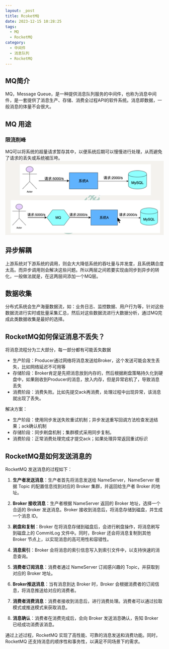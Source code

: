 ```yaml
---
layout: _post
title: RcoketMQ
date: 2023-12-15 10:28:25
tags: 
  - MQ
  - RocketMQ
category: 
  - 中间件
  - 消息队列
  - RocketMQ
---
```

## MQ简介
MQ，Message Queue，是一种提供消息队列服务的中间件，也称为消息中间件，是一套提供了消息生产、存储、消费全过程API的软件系统。消息即数据，一般消息的体量不会很大。

## MQ 用途
### 限流削峰
MQ可以将系统的超量请求暂存其中，以便系统后期可以慢慢进行处理，从而避免了请求的丢失或系统被压垮。
![img.png](../images/rocketmq.png)

## 异步解耦
上游系统对下游系统的调用，则会大大降低系统的吞吐量与并发度，且系统耦合度太高。而异步调用则会解决这些问题。所以两层之间若要实现由同步到异步的转化，一般做法就是，在这两层间添加一个MQ层。

## 数据收集
分布式系统会生产海量数据流，如：业务日志、监控数据、用户行为等，针对这些数据流进行实时或批量采集汇总，然后对这些数据流进行大数据分析，通过MQ完成此类数据收集是最好的选择。

## RocketMQ如何保证消息不丢失？
将消息流程分为三大部分，每一部分都有可能丢失数据
- 生产阶段：Producer通过网络将消息发送给Broker，这个发送可能会发生丢失，比如网络延迟不可用等
- 存储阶段：Broker肯定是先把消息放到内存的，然后根据刷盘策略持久化到硬盘中，如果刚收到Producer的消息，放入内存，但是异常宕机了，导致消息丢失
- 消费阶段：消费失败。比如先提交ack再消费，处理过程中出现异常，该消息就出现了丢失。

解决方案：
- 生产阶段：使用同步发送失败重试机制；异步发送重写回调方法检查发送结果；ack确认机制
- 存储阶段：同步刷盘机制；集群模式采用同步复制。
- 消费阶段：正常消费处理完成才提交ack；如果处理异常返回重试标识

## RocketMQ是如何发送消息的
RocketMQ 发送消息的过程如下：
1. **生产者发送消息**：生产者首先将消息发送给 NameServer，NameServer 根据 Topic 的配置信息找到对应的 Broker 集群，并返回给生产者 Broker 的地址。

2. **Broker 接收消息**：生产者根据 NameServer 返回的 Broker 地址，选择一个合适的 Broker 发送消息。Broker 接收到消息后，将消息存储到磁盘，并生成一个消息 ID。

3. **刷盘和复制**：Broker 在将消息存储到磁盘后，会进行刷盘操作，将消息刷写到磁盘上的 CommitLog 文件中。同时，Broker 还会将消息复制到其他 Broker 节点上，以实现消息的高可用性和容错性。

4. **消息索引**：Broker 会将消息的索引信息写入到索引文件中，以支持快速的消息查询。

5. **消费者订阅消息**：消费者通过 NameServer 订阅感兴趣的 Topic，并获取到对应的 Broker 地址。

6. **Broker推送消息**：当有消息到达 Broker 时，Broker 会根据消费者的订阅信息，将消息推送给对应的消费者。

7. **消费者消费消息**：消费者接收到消息后，进行消费处理。消费者可以通过拉取模式或推送模式来获取消息。

8. **消息确认**：消费者在消费完成后，会向 Broker 发送消息确认，告知 Broker 已经成功消费该消息。

通过上述过程，RocketMQ 实现了高性能、可靠的消息发送和消费功能。同时，RocketMQ 还支持消息的顺序性和事务性，以满足不同场景下的需求。


 